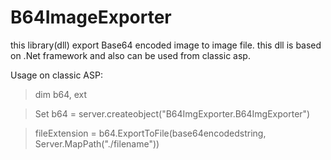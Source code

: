 # B64ImageExporter
this library(dll) export Base64 encoded image to image file. this dll is based on .Net framework and also can be used from classic asp.

Usage on classic ASP:
> dim b64, ext

> Set b64 = server.createobject("B64ImgExporter.B64ImgExporter")

> fileExtension = b64.ExportToFile(base64encodedstring, Server.MapPath("./filename"))
